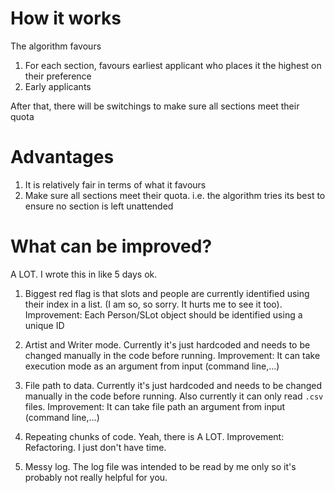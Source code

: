 # How it works
The algorithm favours
1. For each section, favours earliest applicant who places it the highest on their preference
2. Early applicants

After that, there will be switchings to make sure all sections meet their quota

# Advantages
1. It is relatively fair in terms of what it favours
2. Make sure all sections meet their quota. i.e. the algorithm tries its best to ensure no section is left unattended

# What can be improved?
A LOT. I wrote this in like 5 days ok.

1. Biggest red flag is that slots and people are currently identified using their index in a list. (I am so, so sorry. It hurts me to see it too).
Improvement: Each Person/SLot object should be identified using a unique ID

2. Artist and Writer mode. Currently it's just hardcoded and needs to be changed manually in the code before running.
Improvement: It can take execution mode as an argument from input (command line,...)

3. File path to data. Currently it's just hardcoded and needs to be changed manually in the code before running. Also currently it can only read `.csv` files.
Improvement: It can take file path an argument from input (command line,...)

4. Repeating chunks of code. Yeah, there is A LOT.
Improvement: Refactoring. I just don't have time.

5. Messy log. The log file was intended to be read by me only so it's probably not really helpful for you.
